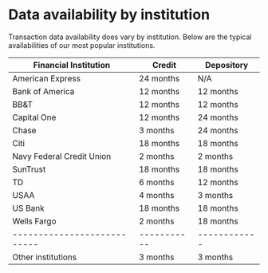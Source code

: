 # Data availability by institution

Transaction data availability does vary by institution. Below are the typical availabilities of our most popular institutions.

|   Financial Institution   |   Credit  | Depository |
|---------------------------|-----------|------------|
| American Express          | 24 months | N/A        |
| Bank of America           | 12 months | 12 months  |
| BB&T                      | 12 months | 12 months  |
| Capital One               | 12 months | 24 months  |
| Chase                     | 3 months  | 24 months  |
| Citi                      | 18 months | 18 months  |
| Navy Federal Credit Union | 2 months  | 2 months   |
| SunTrust                  | 18 months | 18 months  |
| TD                        | 6 months  | 12 months  |
| USAA                      | 4 months  | 3 months   |
| US Bank                   | 18 months | 18 months  |
| Wells Fargo               | 2 months  | 18 months  |
|---------------------------|-----------|------------|
| Other institutions        | 3 months  | 3 months  |
